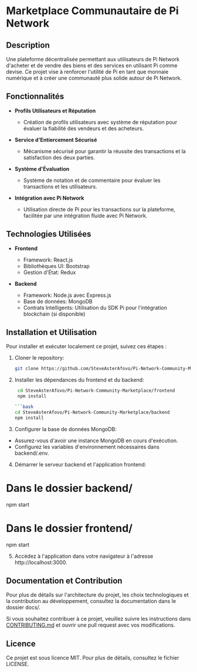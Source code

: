 # Marketplace Communautaire de Pi Network

## Description

Une plateforme décentralisée permettant aux utilisateurs de Pi Network d'acheter et de vendre des biens et des services en utilisant Pi comme devise. Ce projet vise à renforcer l'utilité de Pi en tant que monnaie numérique et à créer une communauté plus solide autour de Pi Network.

## Fonctionnalités

- **Profils Utilisateurs et Réputation**
  - Création de profils utilisateurs avec système de réputation pour évaluer la fiabilité des vendeurs et des acheteurs.

- **Service d'Entiercement Sécurisé**
  - Mécanisme sécurisé pour garantir la réussite des transactions et la satisfaction des deux parties.

- **Système d'Évaluation**
  - Système de notation et de commentaire pour évaluer les transactions et les utilisateurs.

- **Intégration avec Pi Network**
  - Utilisation directe de Pi pour les transactions sur la plateforme, facilitée par une intégration fluide avec Pi Network.

## Technologies Utilisées

- **Frontend**
  - Framework: React.js
  - Bibliothèques UI: Bootstrap
  - Gestion d'État: Redux

- **Backend**
  - Framework: Node.js avec Express.js
  - Base de données: MongoDB
  - Contrats Intelligents: Utilisation du SDK Pi pour l'intégration blockchain (si disponible)

## Installation et Utilisation

Pour installer et exécuter localement ce projet, suivez ces étapes :

1. Cloner le repository:

   ```bash
   git clone https://github.com/SteveAsterAfovo/Pi-Network-Community-Marketplace.git

2. Installer les dépendances du frontend et du backend:

   ```bash
    cd SteveAsterAfovo/Pi-Network-Community-Marketplace/frontend
    npm install

   ```bash
   cd SteveAsterAfovo/Pi-Network-Community-Marketplace/backend
   npm install

3. Configurer la base de données MongoDB:

- Assurez-vous d'avoir une instance MongoDB en cours d'exécution.
- Configurez les variables d'environnement nécessaires dans backend/.env.

4. Démarrer le serveur backend et l'application frontend:

# Dans le dossier backend/
npm start

# Dans le dossier frontend/
npm start

5. Accédez à l'application dans votre navigateur à l'adresse http://localhost:3000.

## Documentation et Contribution
Pour plus de détails sur l'architecture du projet, les choix technologiques et la contribution au développement, consultez la documentation dans le dossier docs/.

Si vous souhaitez contribuer à ce projet, veuillez suivre les instructions dans [CONTRIBUTING.md](CONTRIBUTING.md) et ouvrir une pull request avec vos modifications.

## Licence
Ce projet est sous licence MIT. Pour plus de détails, consultez le fichier LICENSE.
